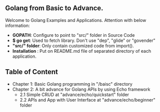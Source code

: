 ## Golang from Basic to Advance. 
Welcome to Golang Examples and Applications. Attention with below information:
- <b>GOPATH</b>: Configure to point to "src/" folder in Source Code
- <b>$ go get</b>: Used to fetch library. Don't use "dep", "glide" or "govender"
- <b> "src/" folder</b>: Only contain customized code from import(). 
- <b> Installation </b>: Put on README.md file of separated directory of each application.

## Table of Content
- Chapter 1: Basic Golang programming in "/baisc" directory
- Chapter 2: A bit advance for Golang APIs by using Echo framework
	- 2.1 Simple CRUD at "advance/echo/quickstart" folder
	- 2.2 APIs and App with User Interface at "advance/echo/beginner" folder